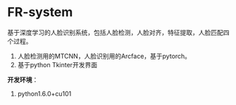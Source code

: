 # FR-system
基于深度学习的人脸识别系统，包括人脸检测，人脸对齐，特征提取，人脸匹配四个过程。  
1. 人脸检测用的MTCNN，人脸识别用的Arcface，基于pytorch。
2. 基于python Tkinter开发界面

**开发环境**：
1. python1.6.0+cu101
